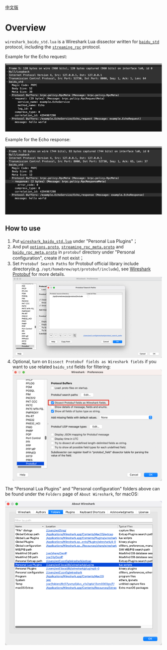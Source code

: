 [中文版](../cn/wireshark_baidu_std.md)

# Overview

`wireshark_baidu_std.lua` is a Wireshark Lua dissector written for [`baidu_std`](../cn/baidu_std.md) protocol, including the [`streaming_rpc`](streaming_rpc.md) protocol.

Example for the Echo request:

![request](../images/wireshark_baidu_std_request.png)

Example for the Echo response:

![response](../images/wireshark_baidu_std_response.png)


## How to use

1. Put [`wireshark_baidu_std.lua`](../../tools/wireshark_baidu_std.lua) under "Personal Lua Plugins"；
1. And put [`options.proto`](../../src/brpc/options.proto), [`streaming_rpc_meta.proto`](../../src/brpc/streaming_rpc_meta.proto) and [`baidu_rpc_meta.proto`](../../src/brpc/policy/baidu_rpc_meta.proto) in `protobuf` directory under "Personal configuration", create if not exist；
1. Set `Protobuf Search Paths` for Protobuf official library include directory(e.g. `/opt/homebrew/opt/protobuf/include`), see [Wireshark Protobuf](https://wiki.wireshark.org/Protobuf#protobuf-search-paths-settings) for more details.
   ![wireshark-protobuf-search-paths](../images/wireshark_protobuf_search_paths.png)
1. Optional, turn on `Dissect Protobuf fields as Wireshark fields` if you want to use related `baidu_std` fields for filtering:
   ![wireshark-protobuf-settings](../images/wireshark_protobuf_settings.png)

The "Personal Lua Plugins" and "Personal configuration" folders above can be found under the `Folders` page of `About Wireshark`, for macOS:

![About Wireshark](../images/wireshark_folders.png)
